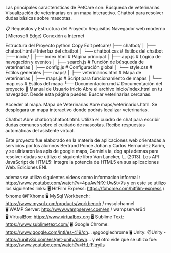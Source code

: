 Las principales características de PetCare son:
Búsqueda de veterinarias.
Visualización de veterinarias en un mapa interactivo.
Chatbot para resolver dudas básicas sobre mascotas.

📋 Requisitos y Estructura del Proyecto
Requisitos
Navegador web moderno ( Microsoft Edge)
Conexión a Internet

Estructura del Proyecto
python
Copy
Edit
petcare/
├── chatbot/
│   ├── chatbot.html        # Interfaz del chatbot
│   └── chatbot.css         # Estilos del chatbot
├── inicio/
│   ├── index.html          # Página principal
│   ├── app.js              # Lógica de navegación y eventos
│   ├── search.js           # Función de búsqueda de veterinarias
│   ├── config.js           # Configuración global
│   └── style.css           # Estilos generales
├── maps/
│   ├── veterinarios.html   # Mapa de veterinarias
│   ├── maps.js             # Script para funcionamiento de mapas
│   └── map.css             # Estilos del mapa
└── Documentacion.md        # Documentación del proyecto
👤 Manual de Usuario
Inicio
Abre el archivo inicio/index.html en tu navegador.
Desde esta página puedes:
Buscar veterinarias cercanas.

Acceder al mapa.
Mapa de Veterinarias
Abre maps/veterinarios.html.
Se desplegará un mapa interactivo donde podrás localizar veterinarias.

Chatbot
Abre chatbot/chatbot.html.
Utiliza el cuadro de chat para escribir dudas comunes sobre el cuidado de mascotas.
Recibe respuestas automáticas del asistente virtual.

Este proyecto fue elaborado en la materia de aplicaciones web orientadas a servicios por los alumnos Bertrand Ponce Johan y Carlos Hernandez Karim, y se ulirizaron las apis de google maps, Geminis ia, dog api ademas para resolver dudas se utilizo el siguiente libro
Van Lancker, L. (2013). Los API JavaScript de HTML5: Integre la potencia de HTML5 en sus aplicaciones Web. Ediciones ENI.

ademas se utilizo  siguientes videos como informacion informal :
https://www.youtube.com/watch?v=4puAwNfX-Uw&t=7s
y en este se utilizo los siguientes links:
🖥 HitFilm Express: https://fxhome.com/hitfilm-express    / fxhome   @FXhome
🖥 MySql Workbench: https://www.mysql.com/products/workbench    / mysqlchannel  
🖥 WAMP Server: http://www.wampserver.com/en   / wampserver64  
🖥 VirtualBox: https://www.virtualbox.org
🖥 Sublime Text: https://www.sublimetext.com/
🖥 Google Chrome: https://www.google.com/intl/es-419/ch... @googlechrome
🖥 Unity: @Unity - https://unity3d.com/es/get-unity/down...
y el otro vide que se utlizo fue:
https://www.youtube.com/watch?v=HtLfFlqyiIs

